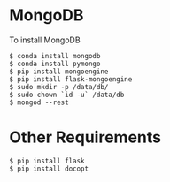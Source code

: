 # MongoDB

To install MongoDB

    $ conda install mongodb
    $ conda install pymongo
    $ pip install mongoengine
    $ pip install flask-mongoengine
    $ sudo mkdir -p /data/db/
    $ sudo chown `id -u` /data/db
    $ mongod --rest

# Other Requirements

    $ pip install flask
    $ pip install docopt
